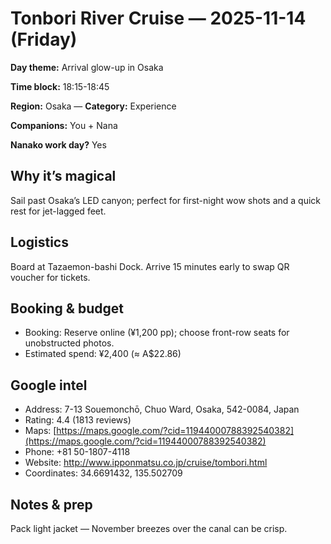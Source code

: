 # Tonbori River Cruise — 2025-11-14 (Friday)

**Day theme:** Arrival glow-up in Osaka

**Time block:** 18:15-18:45

**Region:** Osaka — **Category:** Experience

**Companions:** You + Nana

**Nanako work day?** Yes

## Why it’s magical
Sail past Osaka’s LED canyon; perfect for first-night wow shots and a quick rest for jet-lagged feet.

## Logistics
Board at Tazaemon-bashi Dock. Arrive 15 minutes early to swap QR voucher for tickets.

## Booking & budget
- Booking: Reserve online (¥1,200 pp); choose front-row seats for unobstructed photos.
- Estimated spend: ¥2,400 (≈ A$22.86)

## Google intel
- Address: 7-13 Souemonchō, Chuo Ward, Osaka, 542-0084, Japan
- Rating: 4.4 (1813 reviews)
- Maps: [https://maps.google.com/?cid=11944000788392540382](https://maps.google.com/?cid=11944000788392540382)
- Phone: +81 50-1807-4118
- Website: http://www.ipponmatsu.co.jp/cruise/tombori.html
- Coordinates: 34.6691432, 135.502709

## Notes & prep
Pack light jacket — November breezes over the canal can be crisp.
